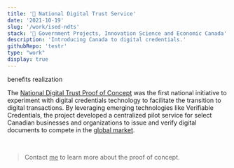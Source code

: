 ```yaml
---
title: '🍁 National Digital Trust Service'
date: '2021-10-19'
slug: '/work/ised-ndts'
stack: '🍁 Government Projects, Innovation Science and Economic Canada'
description: 'Introducing Canada to digital credentials.'
githubRepo: 'testr'
type: "work"  
display: true
---
```

benefits realization

The [National Digital Trust Proof of Concept](https://www.itworldcanada.com/article/atb-ventures-to-help-canadian-government-with-its-digital-id-efforts/473393#:~:text=Innovation%2C%20Science%20and%20Economic%20Development,issue%20and%20verify%20digital%20credentials) was the first national initiative to experiment with digital credentials technology to facilitate the transition to digital transactions. By leveraging emerging technologies like Verifiable Credentials, the project developed a centralized pilot service for select Canadian businesses and organizations to issue and verify digital documents to compete in the [global market](https://ised-isde.canada.ca/site/acts-regulations/en/forward-regulatory-plan/targeted-regulatory-review).

<br/>

> Contact <a href="mailto:jude@judepark.com" style="color: var(--font-color-muted)">me</a> to learn more about the proof of concept.